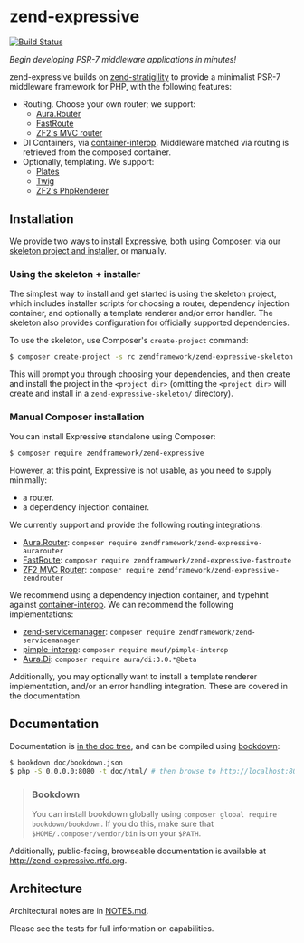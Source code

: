 # zend-expressive

[![Build Status](https://secure.travis-ci.org/zendframework/zend-expressive.svg?branch=master)](https://secure.travis-ci.org/zendframework/zend-expressive)

*Begin developing PSR-7 middleware applications in minutes!*

zend-expressive builds on [zend-stratigility](https://github.com/zendframework/zend-stratigility)
to provide a minimalist PSR-7 middleware framework for PHP, with the following
features:

- Routing. Choose your own router; we support:
    - [Aura.Router](https://github.com/auraphp/Aura.Router)
    - [FastRoute](https://github.com/nikic/FastRoute)
    - [ZF2's MVC router](https://github.com/zendframework/zend-mvc)
- DI Containers, via [container-interop](https://github.com/container-interop/container-interop).
  Middleware matched via routing is retrieved from the composed container.
- Optionally, templating. We support:
    - [Plates](http://platesphp.com/)
    - [Twig](http://twig.sensiolabs.org/)
    - [ZF2's PhpRenderer](https://github.com/zendframework/zend-view)

## Installation

We provide two ways to install Expressive, both using
[Composer](https://getcomposer.org): via our
[skeleton project and installer](https://github.com/zendframework/zend-expressive-skeleton),
or manually.

### Using the skeleton + installer

The simplest way to install and get started is using the skeleton project, which
includes installer scripts for choosing a router, dependency injection
container, and optionally a template renderer and/or error handler. The skeleton
also provides configuration for officially supported dependencies.

To use the skeleton, use Composer's `create-project` command:

```bash
$ composer create-project -s rc zendframework/zend-expressive-skeleton <project dir>
```

This will prompt you through choosing your dependencies, and then create and
install the project in the `<project dir>` (omitting the `<project dir>` will
create and install in a `zend-expressive-skeleton/` directory).

### Manual Composer installation

You can install Expressive standalone using Composer:

```bash
$ composer require zendframework/zend-expressive
```

However, at this point, Expressive is not usable, as you need to supply
minimally:

- a router.
- a dependency injection container.

We currently support and provide the following routing integrations:

- [Aura.Router](https://github.com/auraphp/Aura.Router):
  `composer require zendframework/zend-expressive-aurarouter`
- [FastRoute](https://github.com/nikic/FastRoute):
  `composer require zendframework/zend-expressive-fastroute`
- [ZF2 MVC Router](https://github.com/zendframework/zend-mvc):
  `composer require zendframework/zend-expressive-zendrouter`

We recommend using a dependency injection container, and typehint against
[container-interop](https://github.com/container-interop/container-interop). We
can recommend the following implementations:

- [zend-servicemanager](https://github.com/zendframework/zend-servicemanager):
  `composer require zendframework/zend-servicemanager`
- [pimple-interop](https://github.com/moufmouf/pimple-interop):
  `composer require mouf/pimple-interop`
- [Aura.Di](https://github.com/auraphp/Aura.Di):
  `composer require aura/di:3.0.*@beta`

Additionally, you may optionally want to install a template renderer
implementation, and/or an error handling integration. These are covered in the
documentation.

## Documentation

Documentation is [in the doc tree](doc/), and can be compiled using [bookdown](http://bookdown.io):

```bash
$ bookdown doc/bookdown.json
$ php -S 0.0.0.0:8080 -t doc/html/ # then browse to http://localhost:8080/
```

> ### Bookdown
>
> You can install bookdown globally using `composer global require bookdown/bookdown`. If you do
> this, make sure that `$HOME/.composer/vendor/bin` is on your `$PATH`.

Additionally, public-facing, browseable documentation is available at
http://zend-expressive.rtfd.org.

## Architecture

Architectural notes are in [NOTES.md](NOTES.md).

Please see the tests for full information on capabilities.
